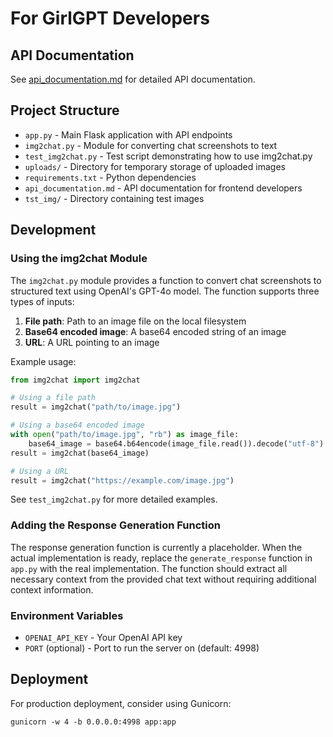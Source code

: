 # For GirlGPT Developers

## API Documentation

See [api_documentation.md](api_documentation.md) for detailed API documentation.

## Project Structure

- `app.py` - Main Flask application with API endpoints
- `img2chat.py` - Module for converting chat screenshots to text
- `test_img2chat.py` - Test script demonstrating how to use img2chat.py
- `uploads/` - Directory for temporary storage of uploaded images
- `requirements.txt` - Python dependencies
- `api_documentation.md` - API documentation for frontend developers
- `tst_img/` - Directory containing test images

## Development

### Using the img2chat Module

The `img2chat.py` module provides a function to convert chat screenshots to structured text using OpenAI's GPT-4o model. The function supports three types of inputs:

1. **File path**: Path to an image file on the local filesystem
2. **Base64 encoded image**: A base64 encoded string of an image
3. **URL**: A URL pointing to an image

Example usage:

```python
from img2chat import img2chat

# Using a file path
result = img2chat("path/to/image.jpg")

# Using a base64 encoded image
with open("path/to/image.jpg", "rb") as image_file:
    base64_image = base64.b64encode(image_file.read()).decode("utf-8")
result = img2chat(base64_image)

# Using a URL
result = img2chat("https://example.com/image.jpg")
```

See `test_img2chat.py` for more detailed examples.

### Adding the Response Generation Function

The response generation function is currently a placeholder. When the actual implementation is ready, replace the `generate_response` function in `app.py` with the real implementation. The function should extract all necessary context from the provided chat text without requiring additional context information.

### Environment Variables

- `OPENAI_API_KEY` - Your OpenAI API key
- `PORT` (optional) - Port to run the server on (default: 4998)

## Deployment

For production deployment, consider using Gunicorn:

```
gunicorn -w 4 -b 0.0.0.0:4998 app:app
```